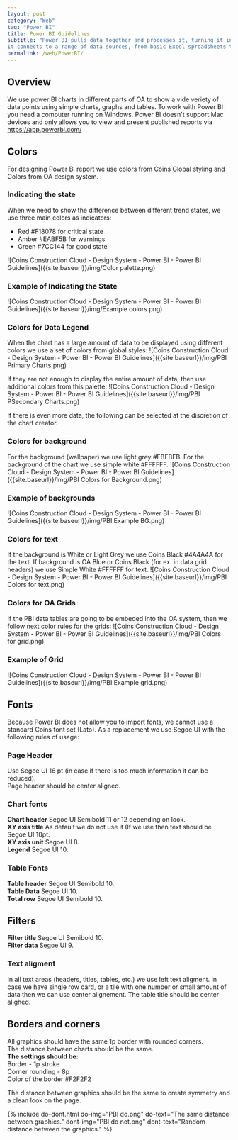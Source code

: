 ```yaml
---
layout: post
category: "Web"
tag: "Power BI"
title: Power BI Guidelines
subtitle: "Power BI pulls data together and processes it, turning it into insights, often using visually compelling charts and graphs. 
It connects to a range of data sources, from basic Excel spreadsheets to databases, and both cloud-based and on-premise apps."
permalink: /web/PowerBI/
---
```


## Overview

We use power BI charts in different parts of OA to show a vide veriety of data points using simple charts, graphs and tables. To work with Power BI you need a computer running on Windows. Power BI doesn't support Mac devices and only allows you to view and present published reports via https://app.powerbi.com/

## Colors
For designing Power BI report we use colors from Coins Global styling and Colors from OA design system.

### Indicating the state
When we need to show the difference between different trend states, we use three main colors as indicators: <br>
- Red #F18078 for critical state
- Amber #EABF5B for warnings
- Green #7CC144 for good state

![Coins Construction Cloud - Design System - Power BI - Power BI Guidelines]({{site.baseurl}}/img/Color palette.png)

### Example of Indicating the State

![Coins Construction Cloud - Design System - Power BI - Power BI Guidelines]({{site.baseurl}}/img/Example colors.png)

### Colors for Data Legend
When the chart has a large amount of data to be displayed using different colors we use a set of colors from global styles:
![Coins Construction Cloud - Design System - Power BI - Power BI Guidelines]({{site.baseurl}}/img/PBI Primary Charts.png)


If they are not enough to display the entire amount of data, then use additional colors from this palette:
![Coins Construction Cloud - Design System - Power BI - Power BI Guidelines]({{site.baseurl}}/img/PBI PSecondary Charts.png)

If there is even more data, the following can be selected at the discretion of the chart creator.

### Colors for background
For the background (wallpaper) we use light grey #FBFBFB.
For the background of the chart we use simple white #FFFFFF.
![Coins Construction Cloud - Design System - Power BI - Power BI Guidelines]({{site.baseurl}}/img/PBI Colors for Background.png)

### Example of backgrounds
![Coins Construction Cloud - Design System - Power BI - Power BI Guidelines]({{site.baseurl}}/img/PBI Example BG.png)

### Colors for text
If the background is White or Light Grey we use Coins Black #4A4A4A for the text. 
If background is OA Blue or Coins Black (for ex. in data grid headers) we use Simple White #FFFFFF for text.
![Coins Construction Cloud - Design System - Power BI - Power BI Guidelines]({{site.baseurl}}/img/PBI Colors for text.png)

### Colors for OA Grids
If the PBI data tables are going to be embeded into the OA system, then we follow next color rules for the grids:
![Coins Construction Cloud - Design System - Power BI - Power BI Guidelines]({{site.baseurl}}/img/PBI Colors for grid.png)

### Example of Grid
![Coins Construction Cloud - Design System - Power BI - Power BI Guidelines]({{site.baseurl}}/img/PBI Example grid.png)

## Fonts
Because Power BI does not allow you to import fonts, we cannot use a standard Coins font set (Lato). As a replacement we use Segoe UI with the following rules of usage:
### Page Header 
Use Segoe UI 16 pt (in case if there is too much information it can be reduced).<br>
Page header should be center aligned.<br>

### Chart fonts
**Chart header** Segoe UI Semibold 11 or 12 depending on look.<br>
**XY axis title** As default we do not use it (If we use then text should be Segoe UI 10pt.<br>
**XY axis unit** Segoe UI 8.<br>
**Legend** Segoe UI 10.<br>

### Table Fonts
**Table header** Segoe UI Semibold 10. <br>
**Table Data** Segoe UI 10. <br>
**Total row** Segoe UI Semibold 10. <br>

## Filters
**Filter title** Segoe UI Semibold 10. <br>
**Filter data** Segoe UI 9. <br>

### Text aligment
In all text areas (headers, titles, tables, etc.) we use left text aligment. In case we have single row card, or a tile with one number or small amount of data then we can use center alignement. The table title should be center alighed.


## Borders and corners
All graphics should have the same 1p border with rounded corners. <br>
The distance between charts should be the same. <br>
**The settings should be:** <br>
Border - 1p stroke <br>
Corner rounding - 8p <br>
Color of the border #F2F2F2 <br>

The distance between graphics should be the same to create symmetry and a clean look on the page.<br>

{% include do-dont.html 
  do-img="PBI do.png"
  do-text="The same distance between graphics."
  dont-img="PBI do not.png"
  dont-text="Random distance between the graphics."
%}

 

